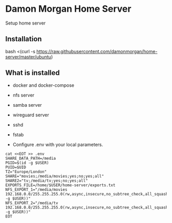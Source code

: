 Damon Morgan Home Server
========================

Setup home server

Installation
------------

  bash <(curl -s https://raw.githubusercontent.com/damonmorgan/home-server/master/ubuntu)

What is installed
-----------------

* docker and docker-compose
* nfs server
* samba server
* wireguard server
* sshd
* fstab

* Configure .env with your local parameters.
```
cat <<EOT >> .env
SHARE_DATA_PATH=/media
PGID=$(id -g $USER)
PUID=$UID
TZ="Europe/London"
SHARE="movies;/media/movies;yes;no;yes;all"
SHARE2="tv;/media/tv;yes;no;yes;all"
EXPORTS_FILE=/home/$USER/home-server/exports.txt
NFS_EXPORT_1="/media/movies 192.168.0.0/255.255.255.0(rw,async,insecure,no_subtree_check,all_squash,anonuid=$UID,anongid=$(id -g $USER))"
NFS_EXPORT_2="/media/tv 192.168.0.0/255.255.255.0(rw,async,insecure,no_subtree_check,all_squash,anonuid=$UID,anongid=$(id -g $USER))"
EOT
```
